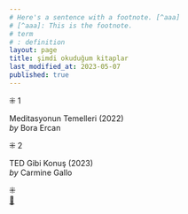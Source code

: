 ```yaml
---
# Here's a sentence with a footnote. [^aaa]
# [^aaa]: This is the footnote.
# term
# : definition
layout: page  
title: şimdi okuduğum kitaplar  
last_modified_at: 2023-05-07
published: true  
---
```


⁜ 1  
   
Meditasyonun Temelleri (2022)  
<i> by </i> Bora Ercan  
  
⁜ 2  
  
TED Gibi Konuş (2023)  
<i> by </i> Carmine Gallo  
  

⁜  
[🍃](https://www.nonfictionbooks.xyz/now.html "şimdi okuduğum kitaplar")

  
